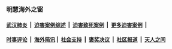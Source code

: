 
### 明慧海外之窗

####  [武汉肺炎](indexes/365.md?t=05110400) &nbsp;|&nbsp;  [迫害案例综述](indexes/328.md?t=05110400) &nbsp;|&nbsp; [迫害致死案例](indexes/277.md?t=05110400)  &nbsp;|&nbsp; [更多迫害案例](indexes/81.md?t=05110400)  &nbsp;|&nbsp; 
####  [时事评论](indexes/19.md?t=05110400) &nbsp;|&nbsp; [海外简讯](indexes/245.md?t=05110400)&nbsp;|&nbsp;  [社会支持](indexes/140.md?t=05110400) &nbsp;|&nbsp; [褒奖决议](indexes/282.md?t=05110400) &nbsp;|&nbsp; [社区报道](indexes/91.md?t=05110400)  &nbsp;|&nbsp; [天人之间](indexes/78.md?t=05110400) 

